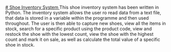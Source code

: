 <ins> # Shoe Inventory System </ins>
This shoe inventory system has been written in Python. 
The inventory system allows the user ro read data from a text file, that data is stored in a variable within the programme and then used throughout. The user is then able to capture new shoes, view all the items in stock, search for a specific product using the product code, view and restock the shoe with the lowest count, view the shoe with the highest count and mark it on sale, as well as calculate the total value of a specific shoe in stock.

